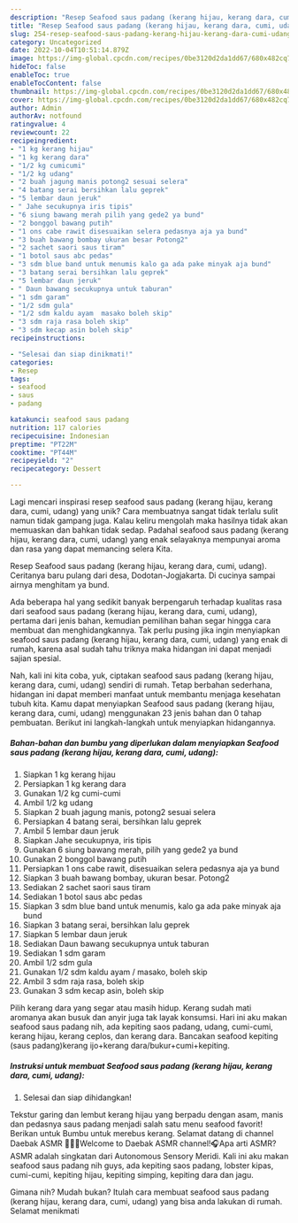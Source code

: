 ```yaml
---
description: "Resep Seafood saus padang (kerang hijau, kerang dara, cumi, udang) yang Lezat Sekali"
title: "Resep Seafood saus padang (kerang hijau, kerang dara, cumi, udang) yang Lezat Sekali"
slug: 254-resep-seafood-saus-padang-kerang-hijau-kerang-dara-cumi-udang-yang-lezat-sekali
category: Uncategorized
date: 2022-10-04T10:51:14.879Z
image: https://img-global.cpcdn.com/recipes/0be3120d2da1dd67/680x482cq70/seafood-saus-padang-kerang-hijau-kerang-dara-cumi-udang-foto-resep-utama.jpg
hideToc: false
enableToc: true
enableTocContent: false
thumbnail: https://img-global.cpcdn.com/recipes/0be3120d2da1dd67/680x482cq70/seafood-saus-padang-kerang-hijau-kerang-dara-cumi-udang-foto-resep-utama.jpg
cover: https://img-global.cpcdn.com/recipes/0be3120d2da1dd67/680x482cq70/seafood-saus-padang-kerang-hijau-kerang-dara-cumi-udang-foto-resep-utama.jpg
author: Admin
authorAv: notfound
ratingvalue: 4
reviewcount: 22
recipeingredient:
- "1 kg kerang hijau"
- "1 kg kerang dara"
- "1/2 kg cumicumi"
- "1/2 kg udang"
- "2 buah jagung manis potong2 sesuai selera"
- "4 batang serai bersihkan lalu geprek"
- "5 lembar daun jeruk"
- " Jahe secukupnya iris tipis"
- "6 siung bawang merah pilih yang gede2 ya bund"
- "2 bonggol bawang putih"
- "1 ons cabe rawit disesuaikan selera pedasnya aja ya bund"
- "3 buah bawang bombay ukuran besar Potong2"
- "2 sachet saori saus tiram"
- "1 botol saus abc pedas"
- "3 sdm blue band untuk menumis kalo ga ada pake minyak aja bund"
- "3 batang serai bersihkan lalu geprek"
- "5 lembar daun jeruk"
- " Daun bawang secukupnya untuk taburan"
- "1 sdm garam"
- "1/2 sdm gula"
- "1/2 sdm kaldu ayam  masako boleh skip"
- "3 sdm raja rasa boleh skip"
- "3 sdm kecap asin boleh skip"
recipeinstructions:

- "Selesai dan siap dinikmati!"
categories:
- Resep
tags:
- seafood
- saus
- padang

katakunci: seafood saus padang 
nutrition: 117 calories
recipecuisine: Indonesian
preptime: "PT22M"
cooktime: "PT44M"
recipeyield: "2"
recipecategory: Dessert

---
```





Lagi mencari inspirasi resep seafood saus padang (kerang hijau, kerang dara, cumi, udang) yang unik? Cara membuatnya sangat tidak terlalu sulit namun tidak gampang juga. Kalau keliru mengolah maka hasilnya tidak akan memuaskan dan bahkan tidak sedap. Padahal seafood saus padang (kerang hijau, kerang dara, cumi, udang) yang enak selayaknya mempunyai aroma dan rasa yang dapat memancing selera Kita.





Resep Seafood saus padang (kerang hijau, kerang dara, cumi, udang). Ceritanya baru pulang dari desa, Dodotan-Jogjakarta. Di cucinya sampai airnya menghitam ya bund.

Ada beberapa hal yang sedikit banyak berpengaruh terhadap kualitas rasa dari seafood saus padang (kerang hijau, kerang dara, cumi, udang), pertama dari jenis bahan, kemudian pemilihan bahan segar hingga cara membuat dan menghidangkannya. Tak perlu pusing jika ingin menyiapkan seafood saus padang (kerang hijau, kerang dara, cumi, udang) yang enak di rumah, karena asal sudah tahu triknya maka hidangan ini dapat menjadi sajian spesial.






Nah, kali ini kita coba, yuk, ciptakan seafood saus padang (kerang hijau, kerang dara, cumi, udang) sendiri di rumah. Tetap berbahan sederhana, hidangan ini dapat memberi manfaat untuk membantu menjaga kesehatan tubuh kita. Kamu dapat menyiapkan Seafood saus padang (kerang hijau, kerang dara, cumi, udang) menggunakan 23 jenis bahan dan 0 tahap pembuatan. Berikut ini langkah-langkah untuk menyiapkan hidangannya.

<!--inarticleads1-->

##### Bahan-bahan dan bumbu yang diperlukan dalam menyiapkan Seafood saus padang (kerang hijau, kerang dara, cumi, udang):

1. Siapkan 1 kg kerang hijau
1. Persiapkan 1 kg kerang dara
1. Gunakan 1/2 kg cumi-cumi
1. Ambil 1/2 kg udang
1. Siapkan 2 buah jagung manis, potong2 sesuai selera
1. Persiapkan 4 batang serai, bersihkan lalu geprek
1. Ambil 5 lembar daun jeruk
1. Siapkan  Jahe secukupnya, iris tipis
1. Gunakan 6 siung bawang merah, pilih yang gede2 ya bund
1. Gunakan 2 bonggol bawang putih
1. Persiapkan 1 ons cabe rawit, disesuaikan selera pedasnya aja ya bund
1. Siapkan 3 buah bawang bombay, ukuran besar. Potong2
1. Sediakan 2 sachet saori saus tiram
1. Sediakan 1 botol saus abc pedas
1. Siapkan 3 sdm blue band untuk menumis, kalo ga ada pake minyak aja bund
1. Siapkan 3 batang serai, bersihkan lalu geprek
1. Siapkan 5 lembar daun jeruk
1. Sediakan  Daun bawang secukupnya untuk taburan
1. Sediakan 1 sdm garam
1. Ambil 1/2 sdm gula
1. Gunakan 1/2 sdm kaldu ayam / masako, boleh skip
1. Ambil 3 sdm raja rasa, boleh skip
1. Gunakan 3 sdm kecap asin, boleh skip


Pilih kerang dara yang segar atau masih hidup. Kerang sudah mati aromanya akan busuk dan anyir juga tak layak konsumsi. Hari ini aku makan seafood saus padang nih, ada kepiting saos padang, udang, cumi-cumi, kerang hijau, kerang ceplos, dan kerang dara. Bancakan seafood kepiting (saus padang)kerang ijo+kerang dara/bukur+cumi+kepiting. 

<!--inarticleads2-->

##### Instruksi untuk membuat Seafood saus padang (kerang hijau, kerang dara, cumi, udang):


1. Selesai dan siap dihidangkan!

Tekstur garing dan lembut kerang hijau yang berpadu dengan asam, manis dan pedasnya saus padang menjadi salah satu menu seafood favorit! Berikan untuk Bumbu untuk merebus kerang. Selamat datang di channel Daebak ASMR 💁🏻💕Welcome to Daebak ASMR channel!🎧Apa arti ASMR? ASMR adalah singkatan dari Autonomous Sensory Meridi. Kali ini aku makan seafood saus padang nih guys, ada kepiting saos padang, lobster kipas, cumi-cumi, kepiting hijau, kepiting simping, kepiting dara dan jagu. 

Gimana nih? Mudah bukan? Itulah cara membuat seafood saus padang (kerang hijau, kerang dara, cumi, udang) yang bisa anda lakukan di rumah. Selamat menikmati
